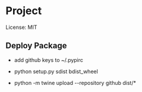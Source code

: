 # Project

License: MIT

## Deploy Package

- add github keys to ~/.pypirc   


- python setup.py sdist bdist_wheel 


- python -m twine upload --repository github dist/*